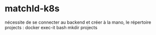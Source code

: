 # matchId-k8s
nécessite de se connecter au backend et créer à la mano, le répertoire projects :
docker exec-it <deploymentName> bash
mkdir projects
